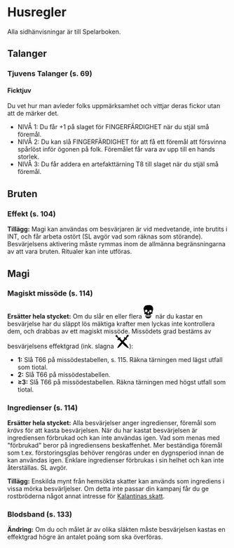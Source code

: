 <title>Husregler - Gravsådd</title>

# Husregler

Alla sidhänvisningar är till Spelarboken.

## Talanger

### Tjuvens Talanger (s. 69)

#### Ficktjuv

Du vet hur man avleder folks uppmärksamhet och vittjar deras fickor utan att de märker det.

* NIVÅ 1: Du får +1 på slaget för FINGERFÄRDIGHET när du stjäl små föremål.
* NIVÅ 2: Du kan slå FINGERFÄRDIGHET för att få ett föremål att försvinna spårlöst inför ögonen på folk. Föremålet får vara av upp till en hands storlek.
* NIVÅ 3: Du får addera en artefakttärning T8 till slaget när du stjäl små föremål.

## Bruten

### Effekt (s. 104)

**Tillägg:**
Magi kan användas om besvärjaren är vid medvetande, inte brutits i INT, och får arbeta ostört (SL avgör vad som räknas som störande). Besvärjelsens aktivering måste rymmas inom de allmänna begränsningarna av att vara bruten. Ritualer kan inte utföras.

## Magi

### Magiskt missöde (s. 114)

**Ersätter hela stycket:**
Om du slår en eller flera ![](bane.svg) när du kastar en besvärjelse har du släppt lös mäktiga krafter men lyckas inte kontrollera dem, och drabbas av ett magiskt missöde. Missödets grad bestäms av besvärjelsens effektgrad (ink. slagna ![](framgång.svg)):

* **1:** Slå T66 på missödestabellen, s. 115. Räkna tärningen med lägst utfall som tiotal.
* **2:** Slå T66 på missödestabellen.
* **≥3:** Slå T66 på missödestabellen. Räkna tärningen med högst utfall som tiotal.

### Ingredienser (s. 114)

**Ersätter hela stycket:**
Alla besvärjelser anger ingredienser, föremål som *krävs* för att kasta besvärjelsen. När du har kastat besvärjelsen är ingrediensen förbrukad och kan inte användas igen. Vad som menas med "förbrukad" beror på ingrediensens beskaffenhet. Mer beständiga föremål som t.ex. förstoringsglas behöver rengöras under en dygnsperiod innan de kan användas igen. Enklare ingredienser förbrukas i sin helhet och kan inte återställas. SL avgör.

**Tillägg:**
Enskilda mynt från hemsökta skatter kan används som ingrediens i vissa mörka besvärljelser. Om detta inte passar din kampanj får du ge rostbröderna något annat intresse för [Kalantinas skatt](kalantina.html).

### Blodsband (s. 133)

**Ändring:**
Om du och målet är av olika släkten måste besvärjelsen kastas en effektgrad högre än antalet poäng som ska överföras.
